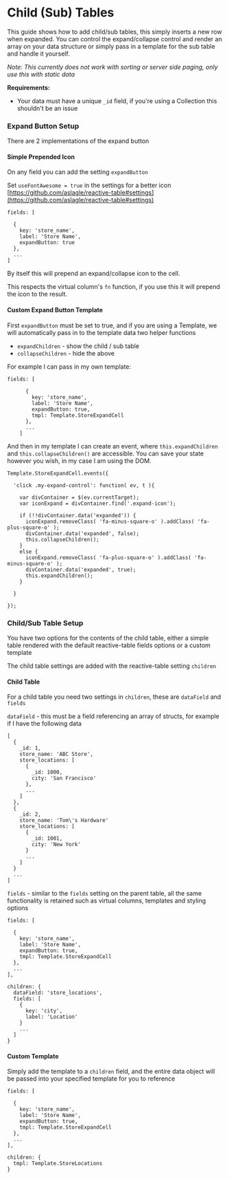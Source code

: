 
# Child (Sub) Tables

This guide shows how to add child/sub tables, this simply inserts a new row when expanded.
You can control the expand/collapse control and render an array on your data structure or
simply pass in a template for the sub table and handle it yourself.

*Note: This currently does not work with sorting or server side paging, only use this with static data*


**Requirements:**

- Your data must have a unique `_id` field, if you're using a Collection this shouldn't be an issue


### Expand Button Setup

There are 2 implementations of the expand button
 
 
#### Simple Prepended Icon

On any field you can add the setting `expandButton`

Set `useFontAwesome = true` in the settings for a better icon
[https://github.com/aslagle/reactive-table#settings](https://github.com/aslagle/reactive-table#settings)



    fields: [
    
      {
        key: 'store_name',
        label: 'Store Name',
        expandButton: true
      },
      ...
    ]

By itself this will prepend an expand/collapse icon to the cell.

This respects the virtual column's `fn` function, if you use this it will prepend the icon to the result.



#### Custom Expand Button Template

First `expandButton` must be set to true, and if you are using a Template, 
we will automatically pass in to the template data two helper functions
 
- `expandChildren` - show the child / sub table
- `collapseChildren` - hide the above

For example I can pass in my own template:

    fields: [
        
          {
            key: 'store_name',
            label: 'Store Name',
            expandButton: true,
            tmpl: Template.StoreExpandCell
          },
          ...
        ]

And then in my template I can create an event, where `this.expandChildren` and `this.collapseChildren()`
are accessible. You can save your state however you wish, in my case I am using the DOM.
    
    
    Template.StoreExpandCell.events({
    
      'click .my-expand-control': function( ev, t ){
    
        var divContainer = $(ev.currentTarget);
        var iconExpand = divContainer.find('.expand-icon');
    
        if (!!divContainer.data('expanded')) {
          iconExpand.removeClass( 'fa-minus-square-o' ).addClass( 'fa-plus-square-o' );
          divContainer.data('expanded', false);
          this.collapseChildren();
        }
        else {
          iconExpand.removeClass( 'fa-plus-square-o' ).addClass( 'fa-minus-square-o' );
          divContainer.data('expanded', true);
          this.expandChildren();
        }
    
      }
    
    });
    
    
### Child/Sub Table Setup
 
You have two options for the contents of the child table, either a simple table rendered with the default reactive-table fields options
or a custom template

The child table settings are added with the reactive-table setting `children` 


#### Child Table

For a child table you need two settings in `children`, these are `dataField` and `fields` 

`dataField` - this must be a field referencing an array of structs, for example if I have the following data
 
    [
      {
        _id: 1,
        store_name: 'ABC Store',
        store_locations: [
          {
            _id: 1000,
            city: 'San Francisco'
          },
          ...
        ]
      },
      {
        _id: 2,
        store_name: 'Tom\'s Hardware'
        store_locations: [
          {
            _id: 1001,
            city: 'New York'
          }
          ...
        ]
      }
      ...
    ]



`fields` - similar to the `fields` setting on the parent table, all the same functionality is retained such as
virtual columns, templates and styling options


    fields: [
        
      {
        key: 'store_name',
        label: 'Store Name',
        expandButton: true,
        tmpl: Template.StoreExpandCell
      },
      ...
    ],
    
    children: {
      dataField: 'store_locations',
      fields: [
        {
          key: 'city',
          label: 'Location'
        }
        ...
      ]
    }



#### Custom Template

Simply add the template to a `children` field, and the entire data object will be passed into your specified template
for you to reference

    fields: [
        
      {
        key: 'store_name',
        label: 'Store Name',
        expandButton: true,
        tmpl: Template.StoreExpandCell
      },
      ...
    ],
    
    children: {
      tmpl: Template.StoreLocations
    }
    




